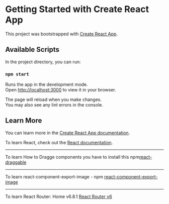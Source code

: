 # Getting Started with Create React App

This project was bootstrapped with [Create React App](https://github.com/facebook/create-react-app).

## Available Scripts

In the project directory, you can run:

### `npm start`

Runs the app in the development mode.\
Open [http://localhost:3000](http://localhost:3000) to view it in your browser.

The page will reload when you make changes.\
You may also see any lint errors in the console.

## Learn More

You can learn more in the [Create React App documentation](https://facebook.github.io/create-react-app/docs/getting-started).

To learn React, check out the [React documentation](https://reactjs.org/).

---

To learn How to Dragge components you have to install this npm[react-draggable](https://www.npmjs.com/package/react-draggable)

---

To learn react-component-export-image - npm
[react-component-export-image](https://www.npmjs.com/package/react-component-export-image)

---

To learn React Router: Home v6.8.1
[React Router v6](https://reactrouter.com/en/main)
